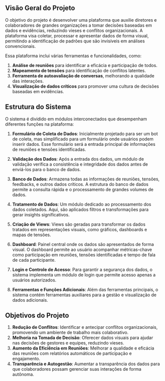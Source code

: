 ## Visão Geral do Projeto

O objetivo do projeto é desenvolver uma plataforma que auxilie diretores e colaboradores de grandes organizações a tomar decisões baseadas em dados e evidências, reduzindo vieses e conflitos organizacionais. A plataforma visa coletar, processar e apresentar dados de forma visual, permitindo a identificação de padrões que são invisíveis em análises convencionais.

Essa plataforma inclui várias ferramentas e funcionalidades, como:
1. **Análise de reuniões** para identificar a eficácia e participação de todos.
2. **Mapeamento de tensões** para identificação de conflitos latentes.
3. **Ferramenta de autoavaliação de conversas**, melhorando a qualidade das interações.
4. **Visualização de dados críticos** para promover uma cultura de decisões baseadas em evidências.

## Estrutura do Sistema

O sistema é dividido em módulos interconectados que desempenham diferentes funções na plataforma:

1. **Formulário de Coleta de Dados**: Inicialmente projetado para ser um bot de coleta, mas simplificado para um formulário onde usuários podem inserir dados. Esse formulário será a entrada principal de informações de reuniões e tensões identificadas.

2. **Validação dos Dados**: Após a entrada dos dados, um módulo de validação verifica a consistência e integridade dos dados antes de enviá-los para o banco de dados.

3. **Banco de Dados**: Armazena todas as informações de reuniões, tensões, feedbacks, e outros dados críticos. A estrutura do banco de dados permite a consulta rápida e o processamento de grandes volumes de dados.

4. **Tratamento de Dados**: Um módulo dedicado ao processamento dos dados coletados. Aqui, são aplicados filtros e transformações para gerar insights significativos.

5. **Criação de Views**: Views são geradas para transformar os dados tratados em representações visuais, como gráficos, dashboards e mapas de tensões.

6. **Dashboard**: Painel central onde os dados são apresentados de forma visual. O dashboard permite ao usuário acompanhar métricas-chave como participação em reuniões, tensões identificadas e tempo de fala de cada participante.

7. **Login e Controle de Acesso**: Para garantir a segurança dos dados, o sistema implementa um módulo de login que permite acesso apenas a usuários autorizados.

8. **Ferramentas e Funções Adicionais**: Além das ferramentas principais, o sistema contém ferramentas auxiliares para a gestão e visualização de dados adicionais.

## Objetivos do Projeto

1. **Redução de Conflitos**: Identificar e antecipar conflitos organizacionais, promovendo um ambiente de trabalho mais colaborativo.
2. **Melhoria na Tomada de Decisão**: Oferecer dados visuais para ajudar nas decisões de gestores e equipes, reduzindo vieses.
3. **Aumento da Eficiência em Reuniões**: Melhorar a qualidade e eficácia das reuniões com relatórios automáticos de participação e engajamento.
4. **Transparência e Autogestão**: Aumentar a transparência dos dados para que colaboradores possam gerenciar suas interações de forma autônoma.
